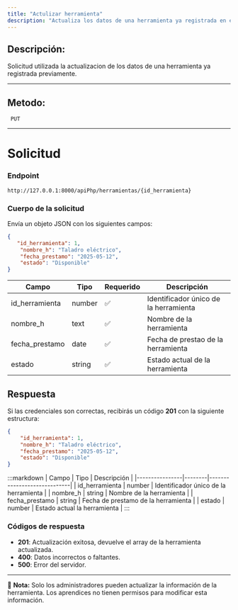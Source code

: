 ```yaml
---
title: "Actulizar herramienta"
description: "Actualiza los datos de una herramienta ya registrada en el sistema."
---
```



## Descripción:
Solicitud utilizada la actualizacion de los datos de una herramienta ya registrada previamente.

---


## Metodo: 
```
 PUT
```
---


# **Solicitud**

### **Endpoint**
```
http://127.0.0.1:8000/apiPhp/herramientas/{id_herramienta}
```

### **Cuerpo de la solicitud**
Envía un objeto JSON con los siguientes campos:

```json
{
   "id_herramienta": 1,
    "nombre_h": "Taladro eléctrico",
    "fecha_prestamo": "2025-05-12",
    "estado": "Disponible"
}
```

| Campo           | Tipo   | Requerido | Descripción                |
|----------------|--------|-----------|-----------------------------|
| id_herramienta             | number | ✅       | Identificador único de la herramienta   |
| nombre_h       | text   | ✅       | Nombre de la herramienta      |
| fecha_prestamo | date   | ✅       | Fecha de prestao de la herramienta     |
| estado         | string | ✅       | Estado actual de la herramienta     |

## **Respuesta**

Si las credenciales son correctas, recibirás un código **201** con la siguiente estructura:

```json
{
    "id_herramienta": 1,
    "nombre_h": "Taladro eléctrico",
    "fecha_prestamo": "2025-05-12",
    "estado": "Disponible"
}
```

:::markdown
| Campo           | Tipo   | Descripción                |
|----------------|--------|-----------------------------|
| id_herramienta             | number | Identificador único de la herramienta   |
| nombre_h       | string | Nombre de la herramienta      |
| fecha_prestamo | string | Fecha de prestamo de la herramienta      |
| estado         | number | Estado actual la herramienta    |
:::


### **Códigos de respuesta**
- **201**: Actualización exitosa, devuelve el array de la herramienta actualizada.
- **400**: Datos incorrectos o faltantes.
- **500**: Error del servidor.

---

📄 **Nota:**  Solo los administradores pueden actualizar la información de la herramienta. Los aprendices no tienen permisos para modificar esta información.


